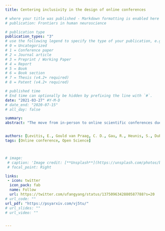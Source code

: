 ```yaml
---
title: Centering inclusivity in the design of online conferences

# where your title was published - Markdown formatting is enabled here for italic etc.
# publication: Frontiers in human neuroscience

# publication type
publication_types: "3"
# use the following legend to specify the type of your publication, e.g. "1" for conference
# 0 = Uncategorized
# 1 = Conference paper
# 2 = Journal article
# 3 = Preprint / Working Paper
# 4 = Report
# 5 = Book
# 6 = Book section
# 7 = Thesis (v4.2+ required)
# 8 = Patent (v4.2+ required)

# published time
# End time can optionally be hidden by prefixing the line with `#`.
date: "2021-03-27" #Y-M-D
# date_end: "2020-07-15"
# all_day: false

summary: 
abstract: "The move from in-person to online scientific conferences due to the global health crisis has been hailed as a positive step towards inclusivity in its attenuation of economic, physical and legal barriers. Yet pre-existing and new challenges to truly inclusive conference experiences remain unaddressed. While acknowledging the benefits of an online setting, especially for individuals who have traditionally been underrepresented or excluded, fostering social justice requires active care to be taken to center inclusivity in every aspect of online conference design. In this work, we draw from literature on recent online events and from our own experiences as researchers during the past year to identify practices that purposefully encourage diverse community attend, participate in,and lead online conferences"


authors: [Levitis, E., Gould van Praag, C. D., Gau, R., Heunis, S., DuPre, E., Kiar, G., … admin, MAUMET, C. ]
tags: [Online conference, Open Science]



# image:
 # caption: 'Image credit: [**Unsplash**](https://unsplash.com/photos/bzdhc5b3Bxs)'
 # focal_point: Right

links:
 - icon: twitter
  icon_pack: fab
  name: Follow
  url: https://twitter.com/ufangyang/status/1375096342880587788?s=20
# url_code: ""
url_pdf: "https://psyarxiv.com/vj5tu/"
# url_slides: ""
# url_video: ""


---
```

